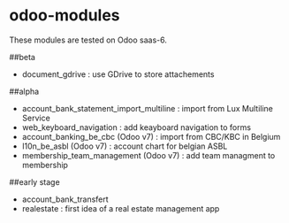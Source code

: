 # odoo-modules

These modules are tested on Odoo saas-6.

##beta

- document_gdrive : use GDrive to store attachements

##alpha

- account_bank_statement_import_multiline : import from Lux Multiline Service
- web_keyboard_navigation : add keayboard navigation to forms
- account_banking_be_cbc (Odoo v7) : import from CBC/KBC in Belgium
- l10n_be_asbl (Odoo v7) : account chart for belgian ASBL
- membership_team_management (Odoo v7) : add team managment to membership

##early stage

- account_bank_transfert
- realestate : first idea of a real estate management app